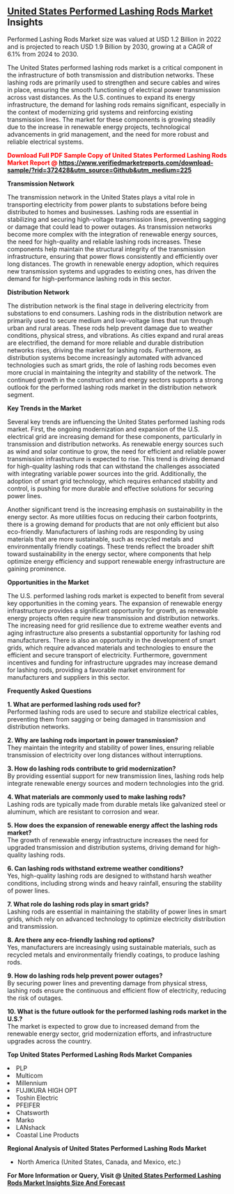 <h2><a href="https://www.verifiedmarketreports.com/download-sample/?rid=372428&amp;utm_source=Github&amp;utm_medium=225" target="_blank">United States Performed Lashing Rods Market</a> Insights</h2><p>Performed Lashing Rods Market size was valued at USD 1.2 Billion in 2022 and is projected to reach USD 1.9 Billion by 2030, growing at a CAGR of 6.1% from 2024 to 2030.</p><p> <p>The United States performed lashing rods market is a critical component in the infrastructure of both transmission and distribution networks. These lashing rods are primarily used to strengthen and secure cables and wires in place, ensuring the smooth functioning of electrical power transmission across vast distances. As the U.S. continues to expand its energy infrastructure, the demand for lashing rods remains significant, especially in the context of modernizing grid systems and reinforcing existing transmission lines. The market for these components is growing steadily due to the increase in renewable energy projects, technological advancements in grid management, and the need for more robust and reliable electrical systems.</p> <p><strong><p><span class=""><span style="color: #ff0000;"><strong>Download Full PDF Sample Copy of United States Performed Lashing Rods Market Report</strong> @ </span><a href="https://www.verifiedmarketreports.com/download-sample/?rid=372428&amp;utm_source=Github&amp;utm_medium=225" target="_blank">https://www.verifiedmarketreports.com/download-sample/?rid=372428&amp;utm_source=Github&amp;utm_medium=225</a></span></p></strong></p> <p><strong>Transmission Network</strong></p> <p>The transmission network in the United States plays a vital role in transporting electricity from power plants to substations before being distributed to homes and businesses. Lashing rods are essential in stabilizing and securing high-voltage transmission lines, preventing sagging or damage that could lead to power outages. As transmission networks become more complex with the integration of renewable energy sources, the need for high-quality and reliable lashing rods increases. These components help maintain the structural integrity of the transmission infrastructure, ensuring that power flows consistently and efficiently over long distances. The growth in renewable energy adoption, which requires new transmission systems and upgrades to existing ones, has driven the demand for high-performance lashing rods in this sector.</p> <p><strong>Distribution Network</strong></p> <p>The distribution network is the final stage in delivering electricity from substations to end consumers. Lashing rods in the distribution network are primarily used to secure medium and low-voltage lines that run through urban and rural areas. These rods help prevent damage due to weather conditions, physical stress, and vibrations. As cities expand and rural areas are electrified, the demand for more reliable and durable distribution networks rises, driving the market for lashing rods. Furthermore, as distribution systems become increasingly automated with advanced technologies such as smart grids, the role of lashing rods becomes even more crucial in maintaining the integrity and stability of the network. The continued growth in the construction and energy sectors supports a strong outlook for the performed lashing rods market in the distribution network segment.</p> <p><strong>Key Trends in the Market</strong></p> <p>Several key trends are influencing the United States performed lashing rods market. First, the ongoing modernization and expansion of the U.S. electrical grid are increasing demand for these components, particularly in transmission and distribution networks. As renewable energy sources such as wind and solar continue to grow, the need for efficient and reliable power transmission infrastructure is expected to rise. This trend is driving demand for high-quality lashing rods that can withstand the challenges associated with integrating variable power sources into the grid. Additionally, the adoption of smart grid technology, which requires enhanced stability and control, is pushing for more durable and effective solutions for securing power lines.</p> <p>Another significant trend is the increasing emphasis on sustainability in the energy sector. As more utilities focus on reducing their carbon footprints, there is a growing demand for products that are not only efficient but also eco-friendly. Manufacturers of lashing rods are responding by using materials that are more sustainable, such as recycled metals and environmentally friendly coatings. These trends reflect the broader shift toward sustainability in the energy sector, where components that help optimize energy efficiency and support renewable energy infrastructure are gaining prominence.</p> <p><strong>Opportunities in the Market</strong></p> <p>The U.S. performed lashing rods market is expected to benefit from several key opportunities in the coming years. The expansion of renewable energy infrastructure provides a significant opportunity for growth, as renewable energy projects often require new transmission and distribution networks. The increasing need for grid resilience due to extreme weather events and aging infrastructure also presents a substantial opportunity for lashing rod manufacturers. There is also an opportunity in the development of smart grids, which require advanced materials and technologies to ensure the efficient and secure transport of electricity. Furthermore, government incentives and funding for infrastructure upgrades may increase demand for lashing rods, providing a favorable market environment for manufacturers and suppliers in this sector.</p> <p><strong>Frequently Asked Questions</strong></p> <p><strong>1. What are performed lashing rods used for?</strong><br>Performed lashing rods are used to secure and stabilize electrical cables, preventing them from sagging or being damaged in transmission and distribution networks.</p> <p><strong>2. Why are lashing rods important in power transmission?</strong><br>They maintain the integrity and stability of power lines, ensuring reliable transmission of electricity over long distances without interruptions.</p> <p><strong>3. How do lashing rods contribute to grid modernization?</strong><br>By providing essential support for new transmission lines, lashing rods help integrate renewable energy sources and modern technologies into the grid.</p> <p><strong>4. What materials are commonly used to make lashing rods?</strong><br>Lashing rods are typically made from durable metals like galvanized steel or aluminum, which are resistant to corrosion and wear.</p> <p><strong>5. How does the expansion of renewable energy affect the lashing rods market?</strong><br>The growth of renewable energy infrastructure increases the need for upgraded transmission and distribution systems, driving demand for high-quality lashing rods.</p> <p><strong>6. Can lashing rods withstand extreme weather conditions?</strong><br>Yes, high-quality lashing rods are designed to withstand harsh weather conditions, including strong winds and heavy rainfall, ensuring the stability of power lines.</p> <p><strong>7. What role do lashing rods play in smart grids?</strong><br>Lashing rods are essential in maintaining the stability of power lines in smart grids, which rely on advanced technology to optimize electricity distribution and transmission.</p> <p><strong>8. Are there any eco-friendly lashing rod options?</strong><br>Yes, manufacturers are increasingly using sustainable materials, such as recycled metals and environmentally friendly coatings, to produce lashing rods.</p> <p><strong>9. How do lashing rods help prevent power outages?</strong><br>By securing power lines and preventing damage from physical stress, lashing rods ensure the continuous and efficient flow of electricity, reducing the risk of outages.</p> <p><strong>10. What is the future outlook for the performed lashing rods market in the U.S.?</strong><br>The market is expected to grow due to increased demand from the renewable energy sector, grid modernization efforts, and infrastructure upgrades across the country.</p> </p><p><strong>Top United States Performed Lashing Rods Market Companies</strong></p><div data-test-id=""><p><li>PLP</li><li> Multicom</li><li> Millennium</li><li> FUJIKURA HIGH OPT</li><li> Toshin Electric</li><li> PFEIFER</li><li> Chatsworth</li><li> Marko</li><li> LANshack</li><li> Coastal Line Products</li></p><div><strong>Regional Analysis of&nbsp;United States Performed Lashing Rods Market</strong></div><ul><li dir="ltr"><p dir="ltr">North America&nbsp;(United States, Canada, and Mexico, etc.)</p></li></ul><p><strong>For More Information or Query, Visit @&nbsp;</strong><strong><a href="https://www.verifiedmarketreports.com/product/performed-lashing-rods-market/?utm_source=Github&amp;utm_medium=225" target="_blank">United States Performed Lashing Rods Market Insights Size And Forecast</a></strong></p></div>
